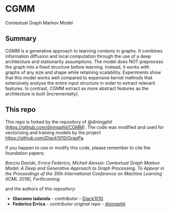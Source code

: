 # CGMM
Contextual Graph Markov Model

## Summary
CGMM is a generative approach to learning contexts in graphs. It combines information diffusion and local computation through the use of a deep architecture and stationarity assumptions. The model does NOT preprocess the graph into a fixed structure before learning. Instead, it works with graphs of any size and shape while retaining scalability. Experiments show that this model works well compared to expensive kernel methods that extensively analyse the entire input structure in order to extract relevant features. In contrast, CGMM extract as more abstract features as the architecture is built (incrementally). 

## This repo
This repo is forked by the repository of @diningphil (https://github.com/diningphil/CGMM). The code was modified and used for vectorizing and training models by the project https://github.com/Djack1010/GrapPa.

If you happen to use or modify this code, please remember to cite the foundation papers:

*Bacciu Davide, Errica Federico, Micheli Alessio: Contextual Graph Markov Model: A Deep and Generative Approach to Graph Processing. To Appear in the Proceedings of the 35th International Conference on Machine Learning (ICML 2018), Forthcoming.*

and the authors of this repository:

* **Giacomo Iadarola** - *contributor* - [Djack1010](https://github.com/Djack1010)
* **Federico Errica** - *contributor original repo* - [diningphil](https://github.com/diningphil)
